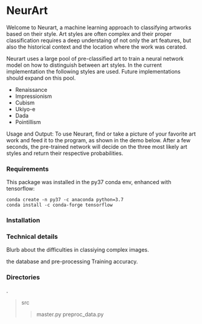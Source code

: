 # NeurArt

Welcome to Neurart, a machine learning approach to classifying artworks based
on their style. Art styles are often complex and their proper classification
requires a deep understaing of not only the art features, but also the
historical context and the location where the work was cerated.

Neurart uses a large pool of pre-classified art to train a neural network model
on how to distinguish between art styles. In the current implementation the
following styles are used. Future implementations should expand on this pool.

+ Renaissance
+ Impressionism
+ Cubism
+ Ukiyo-e
+ Dada
+ Pointillism

Usage and Output:
To use Neurart, find or take a picture of your favorite art work and feed
it to the program, as shown in the demo below. After a few seconds, the
pre-trained network will decide on the three most likely art styles and
return their respective probabilities. 


### Requirements
This package was installed in the py37 conda env, enhanced with tensorflow:
```
conda create -n py37 -c anaconda python=3.7
conda install -c conda-forge tensorflow
```


### Installation

### Technical details

Blurb about the difficulties in classiying complex images.

the database and pre-processing
Training accuracy.

### Directories
.
> src
>> master.py
>> preproc_data.py




